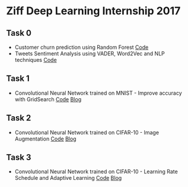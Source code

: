 # Ziff Deep Learning Internship 2017 

## Task 0 

* Customer churn prediction using Random Forest [Code](https://github.com/sukilau/Ziff/tree/master/0-churn)
* Tweets Sentiment Analysis using VADER, Word2Vec and NLP techniques [Code](https://github.com/sukilau/Ziff/tree/master/0-tweet)

## Task 1

* Convolutional Neural Network trained on MNIST - Improve accuracy with GridSearch [Code](https://github.com/sukilau/Ziff/tree/master/1-MNIST) [Blog](https://medium.com/towards-data-science/a-walkthrough-of-convolutional-neural-network-7f474f91d7bd)

## Task 2

* Convolutional Neural Network trained on CIFAR-10 - Image Augmentation [Code](https://github.com/sukilau/Ziff/tree/master/2-CIFAR10-data-generator) [Blog](https://medium.com/towards-data-science/image-augmentation-for-deep-learning-histogram-equalization-a71387f609b2)

## Task 3
* Convolutional Neural Network trained on CIFAR-10 - Learning Rate Schedule and Adaptive Learning [Code](https://github.com/sukilau/Ziff-deep-learning/tree/master/3-CIFAR10-lrate) [Blog](https://medium.com/@lskhere/learning-rate-schedules-and-adaptive-learning-rate-methods-for-deep-learning-2c8f433990d1)

